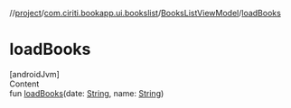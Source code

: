 //[project](../../index.md)/[com.ciriti.bookapp.ui.bookslist](../index.md)/[BooksListViewModel](index.md)/[loadBooks](load-books.md)



# loadBooks  
[androidJvm]  
Content  
fun [loadBooks](load-books.md)(date: [String](https://kotlinlang.org/api/latest/jvm/stdlib/kotlin/-string/index.html), name: [String](https://kotlinlang.org/api/latest/jvm/stdlib/kotlin/-string/index.html))  



